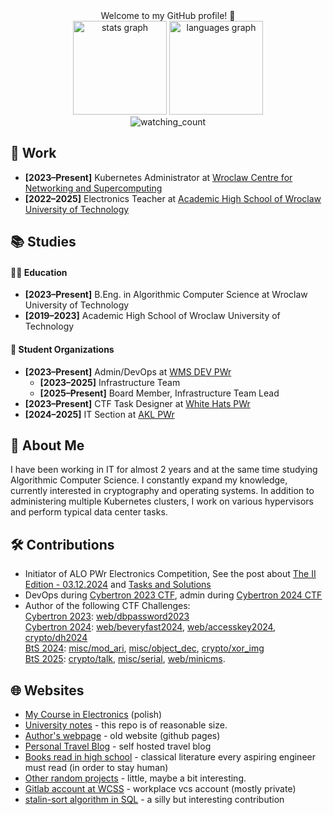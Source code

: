 
<div align="center">
  Welcome to my GitHub profile! 👋
</div>


<div align="center">
  <img src="https://github-readme-stats.vercel.app/api?username=Rafisto&hide_title=false&hide_rank=false&show_icons=true&include_all_commits=true&count_private=true&theme=github_dark&disable_animations=false&locale=en&hide_border=true&order=1" height="150" alt="stats graph"  />
  <img src="https://github-readme-stats.vercel.app/api/top-langs?username=Rafisto&locale=en&hide_title=false&layout=compact&card_width=320&langs_count=6&theme=github_dark&hide_border=true&order=2&hide=css,html" height="150" alt="languages graph"  />
</div>

<div align="center">
  <img src="https://komarev.com/ghpvc/?username=Rafisto" alt="watching_count" />
</div>

## 🏢 Work
- **[2023–Present]** Kubernetes Administrator at [Wroclaw Centre for Networking and Supercomputing](https://wcss.pl/en/)  
- **[2022–2025]** Electronics Teacher at [Academic High School of Wroclaw University of Technology](https://liceum.pwr.edu.pl/)  

## 📚 Studies

#### 👨‍🏫 **Education**

- **[2023–Present]** B.Eng. in Algorithmic Computer Science at Wroclaw University of Technology  
- **[2019–2023]** Academic High School of Wroclaw University of Technology  

#### 🚀 **Student Organizations**
- **[2023–Present]** Admin/DevOps at [WMS DEV PWr](https://pl.linkedin.com/company/wms-dev)
  - **[2023–2025]** Infrastructure Team
  - **[2025–Present]** Board Member, Infrastructure Team Lead
- **[2023–Present]** CTF Task Designer at [White Hats PWr](https://whitehats.pwr.edu.pl/kurs-pentestera/)
- **[2024–2025]** IT Section at [AKL PWr](https://akl.pwr.edu.pl/)

## 🎸 About Me

I have been working in IT for almost 2 years and at the same time studying Algorithmic Computer Science. I constantly expand my knowledge, currently interested in cryptography and operating systems. In addition to administering multiple Kubernetes clusters, I work on various hypervisors and perform typical data center tasks.

## 🛠️ Contributions
- Initiator of ALO PWr Electronics Competition, See the post about [The II Edition - 03.12.2024](https://www.facebook.com/liceumPWr/posts/988262823111065) and [Tasks and Solutions](https://rafisto.github.io/electronics/2024/08-konkurs/)
- DevOps during [Cybertron 2023 CTF](https://www.linkedin.com/feed/update/urn:li:activity:7150921638400729088), admin during [Cybertron 2024 CTF](https://git.e-science.pl/cybertron/zadania2024/cybertron2024/)
- Author of the following CTF Challenges:<br/>[Cybertron 2023](https://wit.pwr.edu.pl/aktualnosci/gra-o-cybertron/edycja-2023): [web/dbpassword2023](https://git.e-science.pl/cybertron/zadania2023/team_wlodarczyk_jagielski_zadanie1_dbpassword/-/blob/master/README.md) <br/>[Cybertron 2024](https://wit.pwr.edu.pl/aktualnosci/gra-o-cybertron/edycja-2024): [web/beveryfast2024](https://git.e-science.pl/cybertron/zadania2024/team_wlodarczyk_zadanie_1_beveryfast), [web/accesskey2024](https://git.e-science.pl/cybertron/zadania2024/team_wlodarczyk_zadanie_2_accesskey), [crypto/dh2024](https://git.e-science.pl/cybertron/zadania2024/team_wlodarczyk_zadanie_3_dh) <br/>[BtS 2024](https://whitehats.pwr.edu.pl/bts/bts-5th-edition/): [misc/mod_ari](https://github.com/PWrWhiteHats/BtS-2024-Writeups/tree/master/misc/mod_ari), [misc/object_dec](https://github.com/PWrWhiteHats/BtS-2024-Writeups/tree/master/misc/object_dec), [crypto/xor_img](https://github.com/PWrWhiteHats/BtS-2024-Writeups/tree/master/crypto/xor_img) <br/>[BtS 2025](https://whitehats.pwr.edu.pl/bts/bts-6th-edition/): [crypto/talk](https://github.com/PWrWhiteHats/BtS-2025-Writeups/tree/master/crypto/talk), [misc/serial](https://github.com/PWrWhiteHats/BtS-2025-Writeups/tree/master/misc/serial), [web/minicms](https://github.com/PWrWhiteHats/BtS-2025-Writeups/tree/master/web/minicms).

## 🌐 Websites  
- [My Course in Electronics](https://rafisto.github.io/electronics/) (polish)
- [University notes](https://github.com/rafisto/uni) - this repo is of reasonable size.
- [Author's webpage](https://rafisto.github.io/) - old website (github pages)
- [Personal Travel Blog](https://blog.rwlodarczyk.pl) - self hosted travel blog
- [Books read in high school](./BOOKS.md) - classical literature every aspiring engineer must read (in order to stay human)
- [Other random projects](https://rwlodarczyk.github.io/) - little, maybe a bit interesting.
- [Gitlab account at WCSS](https://git.e-science.pl/rwlodarczyk/) - workplace vcs account (mostly private)
- [stalin-sort algorithm in SQL](https://github.com/gustavo-depaula/stalin-sort/commit/f442ccfcef470d15ac6bbb92f7e1dfc6442c164d) - a silly but interesting contribution
